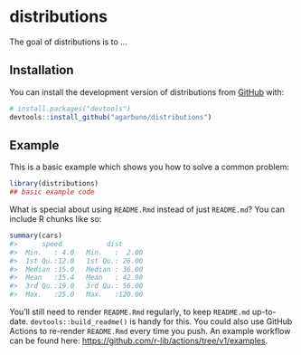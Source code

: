
<!-- README.md is generated from README.Rmd. Please edit that file -->

# distributions

<!-- badges: start -->
<!-- badges: end -->

The goal of distributions is to …

## Installation

You can install the development version of distributions from
[GitHub](https://github.com/) with:

``` r
# install.packages("devtools")
devtools::install_github("agarbuno/distributions")
```

## Example

This is a basic example which shows you how to solve a common problem:

``` r
library(distributions)
## basic example code
```

What is special about using `README.Rmd` instead of just `README.md`?
You can include R chunks like so:

``` r
summary(cars)
#>      speed           dist       
#>  Min.   : 4.0   Min.   :  2.00  
#>  1st Qu.:12.0   1st Qu.: 26.00  
#>  Median :15.0   Median : 36.00  
#>  Mean   :15.4   Mean   : 42.98  
#>  3rd Qu.:19.0   3rd Qu.: 56.00  
#>  Max.   :25.0   Max.   :120.00
```

You’ll still need to render `README.Rmd` regularly, to keep `README.md`
up-to-date. `devtools::build_readme()` is handy for this. You could also
use GitHub Actions to re-render `README.Rmd` every time you push. An
example workflow can be found here:
<https://github.com/r-lib/actions/tree/v1/examples>.
